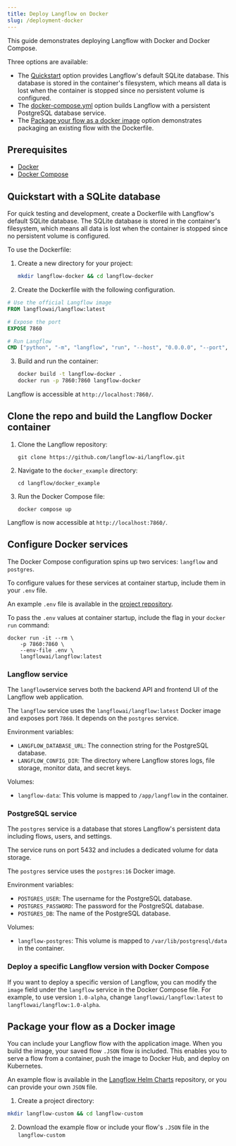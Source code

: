 ```yaml
---
title: Deploy Langflow on Docker
slug: /deployment-docker
---
```


This guide demonstrates deploying Langflow with Docker and Docker Compose.

Three options are available:

* The [Quickstart](#Quickstart-with-SQLite-database) option provides Langflow's default SQLite database. This database is stored in the container's filesystem, which means all data is lost when the container is stopped since no persistent volume is configured.
* The [docker-compose.yml](#clone-the-repo-and-build-the-langflow-docker-container) option builds Langflow with a persistent PostgreSQL database service.
* The [Package your flow as a docker image](#package-your-flow-as-a-docker-image) option demonstrates packaging an existing flow with the Dockerfile.

## Prerequisites

- [Docker](https://docs.docker.com/)
- [Docker Compose](https://docs.docker.com/compose/)

## Quickstart with a SQLite database

For quick testing and development, create a Dockerfile with Langflow's default SQLite database.
The SQLite database is stored in the container's filesystem, which means all data is lost when the container is stopped since no persistent volume is configured.

To use the Dockerfile:

1. Create a new directory for your project:
   ```bash
   mkdir langflow-docker && cd langflow-docker
   ```

2. Create the Dockerfile with the following configuration.

```dockerfile
# Use the official Langflow image
FROM langflowai/langflow:latest

# Expose the port
EXPOSE 7860

# Run Langflow
CMD ["python", "-m", "langflow", "run", "--host", "0.0.0.0", "--port", "7860"]
```

3. Build and run the container:
   ```bash
   docker build -t langflow-docker .
   docker run -p 7860:7860 langflow-docker
   ```

Langflow is accessible at `http://localhost:7860/`.

## Clone the repo and build the Langflow Docker container

1. Clone the Langflow repository:

   `git clone https://github.com/langflow-ai/langflow.git`

2. Navigate to the `docker_example` directory:

   `cd langflow/docker_example`

3. Run the Docker Compose file:

   `docker compose up`

Langflow is now accessible at `http://localhost:7860/`.

## Configure Docker services

The Docker Compose configuration spins up two services: `langflow` and `postgres`.

To configure values for these services at container startup, include them in your `.env` file.

An example `.env` file is available in the [project repository](https://github.com/langflow-ai/langflow/blob/main/.env.example).

To pass the `.env` values at container startup, include the flag in your `docker run` command:

```
docker run -it --rm \
    -p 7860:7860 \
    --env-file .env \
    langflowai/langflow:latest
```

### Langflow service

The `langflow`service serves both the backend API and frontend UI of the Langflow web application.

The `langflow` service uses the `langflowai/langflow:latest` Docker image and exposes port `7860`. It depends on the `postgres` service.

Environment variables:

- `LANGFLOW_DATABASE_URL`: The connection string for the PostgreSQL database.
- `LANGFLOW_CONFIG_DIR`: The directory where Langflow stores logs, file storage, monitor data, and secret keys.

Volumes:

- `langflow-data`: This volume is mapped to `/app/langflow` in the container.

### PostgreSQL service

The `postgres` service is a database that stores Langflow's persistent data including flows, users, and settings.

The service runs on port 5432 and includes a dedicated volume for data storage.

The `postgres` service uses the `postgres:16` Docker image.

Environment variables:

- `POSTGRES_USER`: The username for the PostgreSQL database.
- `POSTGRES_PASSWORD`: The password for the PostgreSQL database.
- `POSTGRES_DB`: The name of the PostgreSQL database.

Volumes:

- `langflow-postgres`: This volume is mapped to `/var/lib/postgresql/data` in the container.

### Deploy a specific Langflow version with Docker Compose

If you want to deploy a specific version of Langflow, you can modify the `image` field under the `langflow` service in the Docker Compose file. For example, to use version `1.0-alpha`, change `langflowai/langflow:latest` to `langflowai/langflow:1.0-alpha`.

## Package your flow as a Docker image

You can include your Langflow flow with the application image.
When you build the image, your saved flow `.JSON` flow is included.
This enables you to serve a flow from a container, push the image to Docker Hub, and deploy on Kubernetes.

An example flow is available in the [Langflow Helm Charts](https://github.com/langflow-ai/langflow-helm-charts/tree/main/examples/flows) repository, or you can provide your own `JSON` file.

1. Create a project directory:

```bash
mkdir langflow-custom && cd langflow-custom
```

2. Download the example flow or include your flow's `.JSON` file in the `langflow-custom`